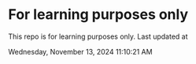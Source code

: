 # For learning purposes only
This repo is for learning purposes only.
Last updated at

Wednesday, November 13, 2024 11:10:21 AM

